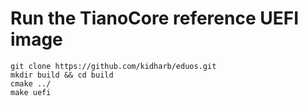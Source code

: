 # Run the TianoCore reference UEFI image
```
git clone https://github.com/kidharb/eduos.git
mkdir build && cd build
cmake ../
make uefi
```
